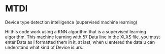 # MTDI
Device type detection intelligence (supervised machine learning)

Hi
this code work using a KNN algorithm that is a supervised learning algorithm.
This machine learning with 57 Data line in the XLXS file. you must enter Data as I formatted them in it.
at last, when u entered the data u can understand what kind of Device is urs.
